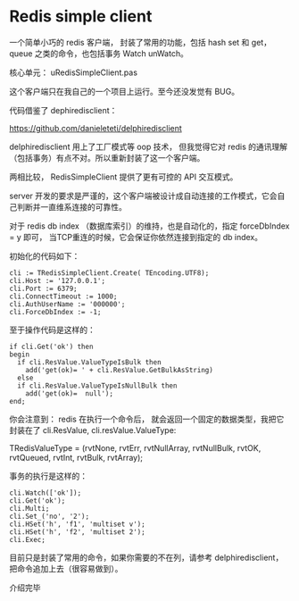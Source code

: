 # Redis simple client

一个简单小巧的 redis 客户端， 封装了常用的功能，包括 hash set 和 get， queue 之类的命令，也包括事务 Watch unWatch。

核心单元： uRedisSimpleClient.pas

这个客户端只在我自己的一个项目上运行。至今还没发觉有 BUG。

代码借鉴了 dephiredisclient：

https://github.com/danieleteti/delphiredisclient

delphiredisclient 用上了工厂模式等 oop 技术， 但我觉得它对 redis 的通讯理解（包括事务）有点不对。所以重新封装了这一个客户端。

两相比较， RedisSimpleClient 提供了更有可控的 API 交互模式。

server 开发的要求是严谨的，这个客户端被设计成自动连接的工作模式，它会自己判断并一直维系连接的可靠性。

对于 redis db index （数据库索引）的维持，也是自动化的，指定 forceDbIndex = y 即可， 当TCP重连的时候，它会保证你依然连接到指定的 db index。

初始化的代码如下：

    cli := TRedisSimpleClient.Create( TEncoding.UTF8);
    cli.Host := '127.0.0.1';
    cli.Port := 6379;
    cli.ConnectTimeout := 1000;
    cli.AuthUserName := '000000';
    cli.ForceDbIndex := -1;
  
至于操作代码是这样的：

    if cli.Get('ok') then
    begin
      if cli.ResValue.ValueTypeIsBulk then
        add('get(ok)= ' + cli.ResValue.GetBulkAsString)
      else
      if cli.ResValue.ValueTypeIsNullBulk then
        add('get(ok)=  null');
    end;
    
你会注意到： redis 在执行一个命令后， 就会返回一个固定的数据类型，我把它封装在了 cli.ResValue, cli.resValue.ValueType:

TRedisValueType = (rvtNone, rvtErr, rvtNullArray, rvtNullBulk, rvtOK, rvtQueued, rvtInt, rvtBulk, rvtArray);
    
事务的执行是这样的：

    cli.Watch(['ok']);
    cli.Get('ok');
    cli.Multi;
    cli.Set_('no', '2');
    cli.HSet('h', 'f1', 'multiset v');
    cli.HSet('h', 'f2', 'multiset 2');
    cli.Exec;
  
目前只是封装了常用的命令，如果你需要的不在列，请参考 delphiredisclient，把命令追加上去（很容易做到）。  
  
介绍完毕
